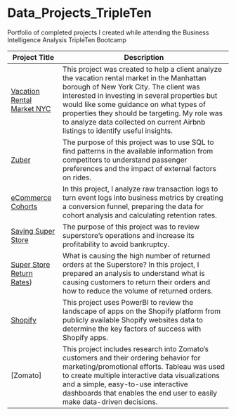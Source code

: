 # Data_Projects_TripleTen
Portfolio of completed projects I created while attending the Business Intelligence Analysis TripleTen Bootcamp

| Project Title | Description |
| ----- | ----- |
| [Vacation Rental Market NYC](https://github.com/maustria1215/TripleTen-Projects/tree/23080c9de40a471e4b6395be3fbf4e471fe98ad2/Vacation%20Rental%20Market%20NYC)| This project was created to help a client analyze the vacation rental market in the Manhattan borough of New York City. The client was interested in investing in several properties but would like some guidance on what types of properties they should be targeting. My role was to analyze data collected on current Airbnb listings to identify useful insights. |
| [Zuber](https://github.com/maustria1215/TripleTen-Projects/tree/c692c90a5de2c35b0d0f34317ab9390e4df91231/Zuber%20SQL) | The purpose of this project was to use SQL to find patterns in the available information from competitors to understand passenger preferences and the impact of external factors on rides. |
| [eCommerce Cohorts](https://github.com/maustria1215/TripleTen-Projects/tree/8e3a0a2cc4ae35de0c8a173e6ef1c6e58d334597/eCommerce%20Cohorts) | In this project, I analyze raw transaction logs to turn event logs into business metrics by creating a conversion funnel, preparing the data for cohort analysis and calculating retention rates. |
| [Saving Super Store](https://github.com/maustria1215/TripleTen-Projects/tree/b61514396e2c9c5e31ed995e6937c46585686f3d/Saving%20Super%20Store)| The purpose of this project was to review superstore’s operations and increase its profitability to avoid bankruptcy. |
| [Super Store Return Rates](https://github.com/maustria1215/TripleTen-Projects/tree/4733790d24b21be3df5ed9d0373a2397e16b08e7/Super%20Store%20Return%20Rate)) | What is causing the high number of returned orders at the Superstore? In this project, I prepared an analysis to understand what is causing customers to return their orders and how to reduce the volume of returned orders. |
| [Shopify](https://github.com/maustria1215/TripleTen-Projects/tree/9732eae3caf2b515fb2f69f096b31e6660ff3de2/Shopify)| This project uses PowerBI to review the landscape of apps on the Shopify platform from publicly available Shopify websites data to determine the key factors of success with Shopify apps. | 
| [Zomato]| This project includes research into Zomato’s customers and their ordering behavior for marketing/promotional efforts. Tableau was used to create multiple interactive data visualizations and a simple, easy-to-use interactive dashboards that enables the end user to easily make data-driven decisions. |
